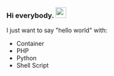 ### Hi everybody. <img src="https://media.giphy.com/media/hvRJCLFzcasrR4ia7z/giphy.gif" width="25px">
I just want to say "hello world" with:
- Container
- PHP
- Python
- Shell Script